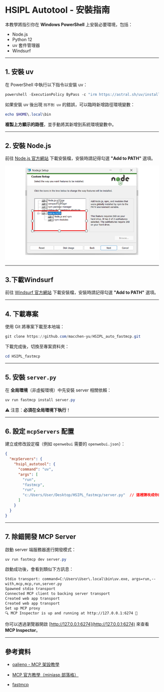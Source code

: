 # HSIPL Autotool - 安裝指南

本教學將指引你在 **Windows PowerShell** 上安裝必要環境，包括：

- Node.js
- Python 12
- uv 套件管理器
- Windsurf

---

## 1. 安裝 uv

在 PowerShell 中執行以下指令以安裝 uv：

```powershell
powershell -ExecutionPolicy ByPass -c "irm https://astral.sh/uv/install.ps1 | iex"
```

如果安裝 uv 後出現 `找不到 uv` 的錯誤，可以臨時新增路徑環境變數：

```powershell
echo $HOME\.local\bin
```

**複製上方顯示的路徑**，並手動將其新增到系統環境變數中。

---

## 2. 安裝 Node.js

前往 [Node.js 官方網站](https://nodejs.org/en) 下載安裝檔，安裝時請記得勾選 **"Add to PATH"** 選項。

![Node.js 安裝畫面](./pic/nodejs_install.png)

---

## 3.下載Windsurf

前往 [Windsurf 官方網站](https://www.windsurf.io/) 下載安裝檔，安裝時請記得勾選 **"Add to PATH"** 選項。


---

## 4. 下載專案

使用 Git 將專案下載至本地端：

```powershell
git clone https://github.com/macchen-yu/HSIPL_auto_fastmcp.git
```

下載完成後，切換至專案資料夾：

```powershell
cd HSIPL_fastmcp
```

---

## 5. 安裝 `server.py`

在 **全局環境**（非虛擬環境）中先安裝 server 相關依賴：

```powershell
uv run fastmcp install server.py
```

⚠️ 注意：**必須在全局環境下執行**！

---

## 6. 設定 `mcpServers` 配置

建立或修改設定檔（例如 `openwebui` 需要的 `openwebui.json`）：

```json
{
  "mcpServers": {
    "hsipl_autotool": {
      "command": "uv",
      "args": [
        "run",
        "fastmcp",
        "run",
        "c:/Users/User/Desktop/HSIPL_fastmcp/server.py"  // 這裡請改成你的實際路徑
      ]
    }
  }
}
```

---

## 7. 除錯開發 MCP Server

啟動 server 端服務器進行開發模式：

```powershell
uv run fastmcp dev server.py
```

啟動成功後，會看到類似下方訊息：

```
Stdio transport: command=C:\Users\User\.local\bin\uv.exe, args=run,--with,mcp,mcp,run,server.py
Spawned stdio transport
Connected MCP client to backing server transport
Created web app transport
Created web app transport
Set up MCP proxy
🔍 MCP Inspector is up and running at http://127.0.0.1:6274 🚀
```

你可以透過瀏覽器開啟 [http://127.0.0.1:6274](http://127.0.0.1:6274) 來查看 **MCP Inspector**。

---

## 參考資料

- [oalieno - MCP 架設教學](https://oalieno.tw/posts/mcp)
- [MCP 官方教學（miniasp 部落格）](https://blog.miniasp.com/post/2025/04/01/Write-your-own-MCP-server-using-uv-and-Python?full=1&fbclid=IwZXh0bgNhZW0CMTEAAR5BtEA-3IpXHd7eI9290Bu_P-TOSgAhOUnEfg1-uOfewPD7xgx1jBPaJdMMWQ_aem_IO-VzLI0yv-h0O69sOEvqg)

- [fastmcp](https://github.com/jlowin/fastmcp.git)